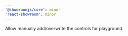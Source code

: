 ```yaml
---
'@showroomjs/core': minor
'react-showroom': minor
---
```


Allow manually add/overwrite the controls for playground.
